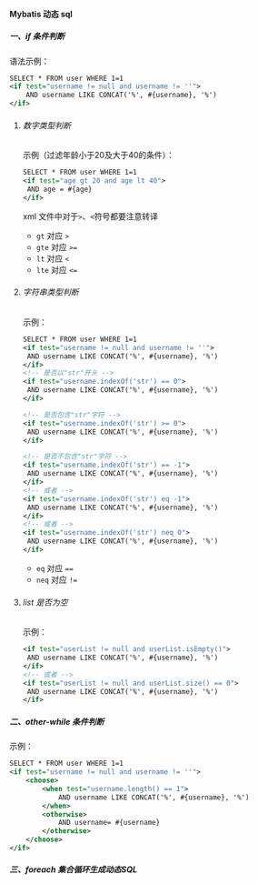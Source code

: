 #### Mybatis 动态 sql 

##### 一、if 条件判断

语法示例：

````xml
SELECT * FROM user WHERE 1=1
<if test="username != null and username != ''">
	AND username LIKE CONCAT('%', #{username}, '%')
</if>
````

1. ###### 数字类型判断

   示例（过滤年龄小于20及大于40的条件）：

   ````xml
   SELECT * FROM user WHERE 1=1
   <if test="age gt 20 and age lt 40">
   	AND age = #{age}
   </if>
   ````

   xml 文件中对于`>`、`<`符号都要注意转译

   * `gt`  对应  `>`
   * `gte`  对应  `>=`
   * `lt`  对应  `<`
   * `lte`  对应  `<=`

2. ###### 字符串类型判断

   示例：

   ````xml
   SELECT * FROM user WHERE 1=1
   <if test="username != null and username != ''">
   	AND username LIKE CONCAT('%', #{username}, '%')
   </if>
   <!-- 是否以"str"开头 -->
   <if test="username.indexOf('str') == 0">
   	AND username LIKE CONCAT('%', #{username}, '%')
   </if>
   
   <!-- 是否包含"str"字符 -->
   <if test="username.indexOf('str') >= 0">
   	AND username LIKE CONCAT('%', #{username}, '%')
   </if>
   
   <!-- 是否不包含"str"字符 -->
   <if test="username.indexOf('str') == -1">
   	AND username LIKE CONCAT('%', #{username}, '%')
   </if>
   <!-- 或者 -->
   <if test="username.indexOf('str') eq -1">
   	AND username LIKE CONCAT('%', #{username}, '%')
   </if>
   <!-- 或者 -->
   <if test="username.indexOf('str') neq 0">
   	AND username LIKE CONCAT('%', #{username}, '%')
   </if>
   ````

   * `eq`  对应  `==`
   * `neq`  对应  `!=`

3. ###### list 是否为空

   示例：

   ````xml
   <if test="userList != null and userList.isEmpty()">
   	AND username LIKE CONCAT('%', #{username}, '%')
   </if>
   <!-- 或者 -->
   <if test="userList != null and userList.size() == 0">
   	AND username LIKE CONCAT('%', #{username}, '%')
   </if>
   ````

##### 二、other-while 条件判断

示例：

````xml
SELECT * FROM user WHERE 1=1 
<if test="username != null and username != ''">
    <choose>
        <when test="username.length() == 1">
            AND username LIKE CONCAT('%', #{username}, '%')
        </when>
        <otherwise>
            AND username= #{username}
        </otherwise>
    </choose>
</if>
````

##### 三、foreach 集合循环生成动态SQL

